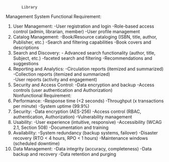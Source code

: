            Library 
  Management   System
Functional Requirement:
1.	User Management:
-User registration and login
-Role-based access control (admin, librarian, member)
-User profile management
2. Catalog Management:
       -Book/Resource cataloging (ISBN, title, author, 
          Publisher, etc.)
        -Search and filtering capabilities
        -Book covers and descriptions
3. Search and Discovery:
       - Advanced search functionality (author, title, 
         Subject, etc.)
       -faceted search and filtering
       -Recommendations and suggestions
4. Reporting and Analytics:
       -Circulation reports (itemized and summarized)  
       -Collection reports (itemized and summarized)  
       -User reports (activity and engagement)
5. Security and Access Control:
       -Data encryption and backup 
       -Access controls (user authentication and 
       Authorization)  
 Nonfunctional Requirement:
1. Performance:
       -Response time (<2 seconds)
       -Throughput (x transactions per minute)
       -System uptime (99.9%)
2. Security:
       -Data encryption (AES-256)
       -Access control (RBAC, authentication, 
    Authorization)
    -Vulnerability management
3. Usability:
      -User experience (intuitive, responsive)
      -Accessibility (WCAG 2.1, Section 508)
      -Documentation and training 
4. Availability:
      -System redundancy (backup systems, failover)
      -Disaster recovery (RTO < 4 hours, RPO < 1 hours)
      -Maintenance windows (scheduled downtime)
5. Data Management:
        -Data integrity (accuracy, completeness)
        -Data backup and recovery
        -Data retention and purging  
  
     
                                                                        
         
           
